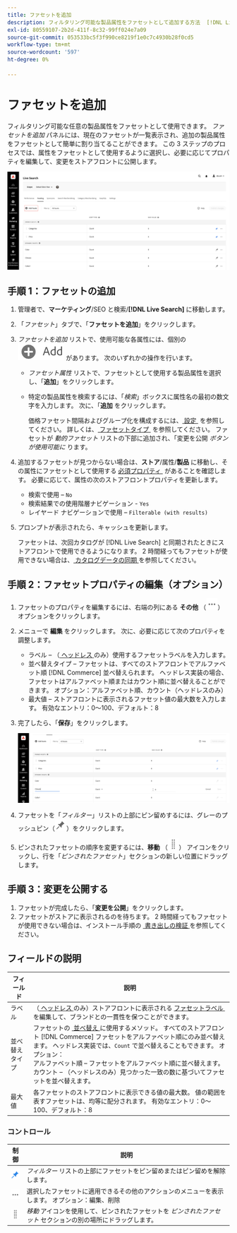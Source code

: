 ```yaml
---
title: ファセットを追加
description: フィルタリング可能な製品属性をファセットとして追加する方法  [!DNL Live Search]  説明します。
exl-id: 80559107-2b2d-411f-8c32-99ff024e7a09
source-git-commit: 053533bc5f3f990ce8219f1e0c7c4930b28f0cd5
workflow-type: tm+mt
source-wordcount: '597'
ht-degree: 0%

---
```


# ファセットを追加

フィルタリング可能な任意の製品属性をファセットとして使用できます。 *ファセットを追加* パネルには、現在のファセットが一覧表示され、追加の製品属性をファセットとして簡単に割り当てることができます。 この 3 ステップのプロセスでは、属性をファセットとして使用するように選択し、必要に応じてプロパティを編集して、変更をストアフロントに公開します。

![&#x200B; ファセットを追加 &#x200B;](assets/facets-add.png)

## 手順 1：ファセットの追加

1. 管理者で、**マーケティング**/SEO と検索/**[!DNL Live Search]** に移動します。
1. 「*ファセット*」タブで、「**ファセットを追加**」をクリックします。
1. *ファセットを追加* リストで、使用可能な各属性には、個別の ![&#x200B; 追加ボタン &#x200B;](assets/btn-add.png) があります。 次のいずれかの操作を行います。

   * *ファセット属性* リストで、ファセットとして使用する製品属性を選択し、「**追加**」をクリックします。
   * 特定の製品属性を検索するには、「*検索*」ボックスに属性名の最初の数文字を入力します。 次に、「**追加** をクリックします。

     価格ファセット間隔およびグループ化を構成するには、[&#x200B; 設定 &#x200B;](settings.md) を参照してください。 詳しくは、[&#x200B; ファセットタイプ &#x200B;](facets-type.md) を参照してください。
ファセットが *動的ファセット* リストの下部に追加され、「変更を公開 *ボタンが使用可能に* ります。

1. 追加するファセットが見つからない場合は、**ストア**/属性/**製品** に移動し、その属性にファセットとして使用する [&#x200B; 必須プロパティ &#x200B;](facets.md) があることを確認します。 必要に応じて、属性の次のストアフロントプロパティを更新します。

   * 検索で使用 – `No`
   * 検索結果での使用階層ナビゲーション - `Yes`
   * レイヤード ナビゲーションで使用 – `Filterable (with results)`

1. プロンプトが表示されたら、キャッシュを更新します。

   ファセットは、次回カタログが [!DNL Live Search] と同期されたときにストアフロントで使用できるようになります。 2 時間経ってもファセットが使用できない場合は、[&#x200B; カタログデータの同期 &#x200B;](install.md#synchronize-catalog-data) を参照してください。

## 手順 2：ファセットプロパティの編集（オプション）

1. ファセットのプロパティを編集するには、右端の列にある **その他** （![&#x200B; その他のセレクター &#x200B;](assets/btn-more.png)）オプションをクリックします。
1. メニューで **編集** をクリックします。 次に、必要に応じて次のプロパティを調整します。

   * ラベル – （[&#x200B; ヘッドレス &#x200B;](facets-type.md) のみ）使用するファセットラベルを入力します。
   * 並べ替えタイプ – ファセットは、すべてのストアフロントでアルファベット順 [!DNL Commerce] 並べ替えられます。 ヘッドレス実装の場合、ファセットはアルファベット順またはカウント順に並べ替えることができます。 オプション：アルファベット順、カウント（ヘッドレスのみ）
   * 最大値 – ストアフロントに表示されるファセット値の最大数を入力します。 有効なエントリ：0～100、デフォルト：8

1. 完了したら、「**保存**」をクリックします。

   ![&#x200B; ファセットを編集 &#x200B;](assets/facet-edit.png)

1. ファセットを「*フィルター*」リストの上部にピン留めするには、グレーのプッシュピン（![&#x200B; ピンセレクター &#x200B;](assets/btn-pin-gray.png)）をクリックします。
1. ピンされたファセットの順序を変更するには、**移動** （![&#x200B; 移動セレクター &#x200B;](assets/btn-move.png)） アイコンをクリックし、行を「*ピンされたファセット*」セクションの新しい位置にドラッグします。

## 手順 3：変更を公開する

1. ファセットが完成したら、「**変更を公開**」をクリックします。
1. ファセットがストアに表示されるのを待ちます。
2 時間経ってもファセットが使用できない場合は、インストール手順の [&#x200B; 書き出しの検証 &#x200B;](install.md#synchronize-catalog-data) を参照してください。

## フィールドの説明

| フィールド | 説明 |
|--- |--- |
| ラベル | （[&#x200B; ヘッドレス &#x200B;](facets-type.md) のみ）ストアフロントに表示される [&#x200B; ファセットラベル &#x200B;](facets-type.md) を編集して、ブランドとの一貫性を保つことができます。 |
| 並べ替えタイプ | ファセットの [&#x200B; 並べ替え &#x200B;](facets-type.md) に使用するメソッド。 すべてのストアフロント [!DNL Commerce] ファセットをアルファベット順にのみ並べ替えます。 ヘッドレス実装では、`Count` で並べ替えることもできます。 オプション：<br /> アルファベット順 – ファセットをアルファベット順に並べ替えます。<br /> カウント – （ヘッドレスのみ）見つかった一致の数に基づいてファセットを並べ替えます。 |
| 最大値 | 各ファセットのストアフロントに表示できる値の最大数。 値の範囲を表すファセットは、均等に配分されます。 有効なエントリ：0～100、デフォルト：8 |

### コントロール

| 制御 | 説明 |
|--- |--- |
| ![&#x200B; ピンセレクター &#x200B;](assets/btn-pin-blue.png) | *フィルター* リストの上部にファセットをピン留めまたはピン留めを解除します。 |
| ![&#x200B; 詳細セレクター &#x200B;](assets/btn-more.png) | 選択したファセットに適用できるその他のアクションのメニューを表示します。 オプション：編集、削除 |
| ![&#x200B; 移動セレクター &#x200B;](assets/btn-move.png) | *移動* アイコンを使用して、ピンされたファセットを *ピンされたファセット* セクションの別の場所にドラッグします。 |
